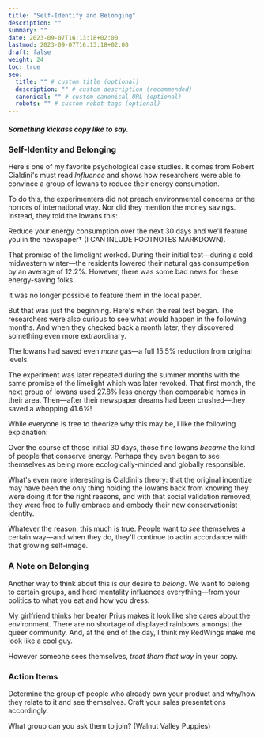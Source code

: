 ```yaml
---
title: "Self-Identify and Belonging"
description: ""
summary: ""
date: 2023-09-07T16:13:18+02:00
lastmod: 2023-09-07T16:13:18+02:00
draft: false
weight: 24
toc: true
seo:
  title: "" # custom title (optional)
  description: "" # custom description (recommended)
  canonical: "" # custom canonical URL (optional)
  robots: "" # custom robot tags (optional)
---
```


##### Something kickass copy like to say.

### Self-Identity and Belonging

Here's one of my favorite psychological case studies. It comes from Robert Cialdini's must read *Influence* and shows how researchers were able to convince a group of Iowans to reduce their energy consumption.

To do this, the experimenters did not preach environmental concerns or the horrors of international way. Nor did they mention the money savings. Instead, they told the Iowans this:

Reduce your energy consumption over the next 30 days and we'll feature you in the newspaper† (I CAN INLUDE FOOTNOTES MARKDOWN).

That promise of the limelight worked. During their initial test&mdash;during a cold midwestern winter&mdash;the residents lowered their natural gas consumpetion by an average of 12.2%. However, there was some bad news for these energy-saving folks.

It was no longer possible to feature them in the local paper.

But that was just the beginning. Here's when the real test began. The researchers were also curious to see what would happen in the following months. And when they checked back a month later, they discovered something even more extraordinary.

The Iowans had saved even *more* gas&mdash;a full 15.5% reduction from original levels.

The experiment was later repeated during the summer months with the same promise of the limelight which was later revoked. That first month, the next group of Iowans used 27.8% less energy than comparable homes in their area. Then&mdash;after their newspaper dreams had been crushed&mdash;they saved a whopping 41.6%!

While everyone is free to theorize why this may be, I like the following explanation:

Over the course of those initial 30 days, those fine Iowans *became* the kind of people that conserve energy. Perhaps they even began to see themselves as being more ecologically-minded and globally responsible.

What's even more interesting is Cialdini's theory: that the original incentize may have been the only thing holding the Iowans back from knowing they were doing it for the right reasons, and with that social validation removed, they were free to fully embrace and embody their new conservationist identity.

Whatever the reason, this much is true. People want to *see* themselves a certain way&mdash;and when they do, they'll continue to actin accordance with that growing self-image.


### A Note on Belonging

Another way to think about this is our desire to *belong*. We want to belong to certain groups, and herd mentality influences everything&mdash;from your politics to what you eat and how you dress.

My girlfriend thinks her beater Prius makes it look like she cares about the environment. There are no shortage of displayed rainbows amongst the queer community. And, at the end of the day, I think my RedWings make me look like a cool guy.

However someone sees themselves, *treat them that way* in your copy.

### Action Items

Determine the group of people who already own your product and why/how they relate to it and see themselves. Craft your sales presentations accordingly.

What group can you ask them to join? (Walnut Valley Puppies)
